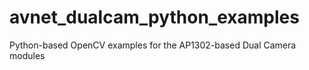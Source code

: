# avnet_dualcam_python_examples
Python-based OpenCV examples for the AP1302-based Dual Camera modules
